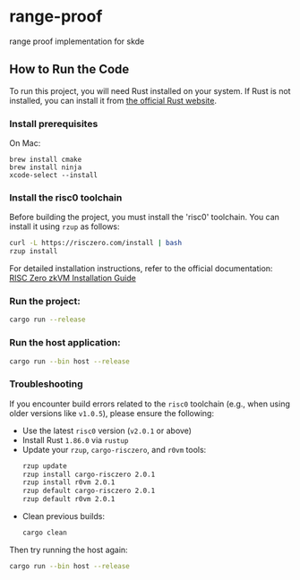 # range-proof
range proof implementation for skde

## How to Run the Code
To run this project, you will need Rust installed on your system. If Rust is not installed, you can install it from [the official Rust website](https://rust-lang.org).

### Install prerequisites
On Mac:
```
brew install cmake
brew install ninja
xcode-select --install
```

### Install the risc0 toolchain
Before building the project, you must install the 'risc0' toolchain. You can install it using `rzup` as follows:
```bash
curl -L https://risczero.com/install | bash
rzup install
```
For detailed installation instructions, refer to the official documentation: [RISC Zero zkVM Installation Guide](https://dev.risczero.com/api/zkvm/install)

### Run the project:
```bash
cargo run --release
```

### Run the host application:
```bash
cargo run --bin host --release
```

### Troubleshooting

If you encounter build errors related to the `risc0` toolchain (e.g., when using older versions like `v1.0.5`), please ensure the following:

- Use the latest `risc0` version (`v2.0.1` or above)
- Install Rust `1.86.0` via `rustup`
- Update your `rzup`, `cargo-risczero`, and `r0vm` tools:
  ```bash
  rzup update
  rzup install cargo-risczero 2.0.1
  rzup install r0vm 2.0.1
  rzup default cargo-risczero 2.0.1
  rzup default r0vm 2.0.1
  ```
- Clean previous builds:
  ```bash
  cargo clean
  ```

Then try running the host again:
```bash
cargo run --bin host --release
```
